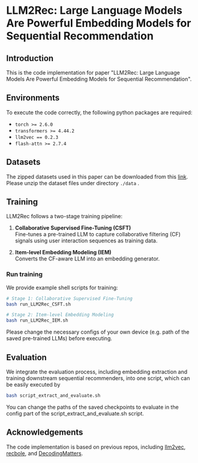 # LLM2Rec: Large Language Models Are Powerful Embedding Models for Sequential Recommendation

## Introduction
This is the code implementation for paper "LLM2Rec: Large Language Models Are Powerful Embedding Models for Sequential Recommendation".

## Environments
To execute the code correctly, the following python packages are required:

- `torch >= 2.6.0`  
- `transformers >= 4.44.2`  
- `llm2vec == 0.2.3`  
- `flash-attn >= 2.7.4`

## Datasets
The zipped datasets used in this paper can be downloaded from this [link](https://drive.google.com/file/d/1cJtTcIKJ0Dgi8LyJBX19F9_yd7gOEUbI/view?usp=drive_link). Please unzip the dataset files under directory `./data` .

## Training

LLM2Rec follows a two-stage training pipeline:

1. **Collaborative Supervised Fine-Tuning (CSFT)**  
   Fine-tunes a pre-trained LLM to capture collaborative filtering (CF) signals using user interaction sequences as training data.

2. **Item-level Embedding Modeling (IEM)**  
   Converts the CF-aware LLM into an embedding generator.

### Run training

We provide example shell scripts for training:

```bash
# Stage 1: Collaborative Supervised Fine-Tuning
bash run_LLM2Rec_CSFT.sh

# Stage 2: Item-level Embedding Modeling
bash run_LLM2Rec_IEM.sh
```

Please change the necessary configs of your own device (e.g. path of the saved pre-trained LLMs) before executing.

## Evaluation

We integrate the evaluation process, including embedding extraction and training downstream sequential recommenders, into one script, which can be easily executed by
```bash
bash script_extract_and_evaluate.sh
```

You can change the paths of the saved checkpoints to evaluate in the config part of the script_extract_and_evaluate.sh script.


## Acknowledgements

The code implementation is based on previous repos, including [llm2vec](https://github.com/McGill-NLP/llm2vec), [recbole](https://github.com/RUCAIBox/RecBole), and [DecodingMatters](https://github.com/SAI990323/DecodingMatters).
